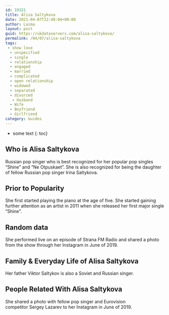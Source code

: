 ```yaml
---
id: 19321
title: Alisa Saltykova
date: 2021-04-07T22:49:04+00:00
author: Laima
layout: post
guid: https://ukdataservers.com/alisa-saltykova/
permalink: /04/07/alisa-saltykova
tags:
 - show love
  - unspecified
  - single
  - relationship
  - engaged
  - married
  - complicated
  - open relationship
  - widowed
  - separated
  - divorced
   - Husband
  - Wife
  - Boyfriend
  - Girlfriend
category: Guides
---
```


* some text
{: toc}


## Who is Alisa Saltykova
                  
                  
                  
Russian pop singer who is best recognized for her popular pop singles &#8220;Shine&#8221; and &#8220;Ne Otpuskaet&#8221;. She is also recognized for being the daughter of fellow Russian pop singer Irina Saltykova. 
                  
              
            
              
            
                
                
                
## Prior to Popularity
                  
                  
                  
She first started playing the piano at the age of five. She started gaining further attention as an artist in 2011 when she released her first major single &#8220;Shine&#8221;. 
                  
              
            
              
            
                
                
                
## Random data
                  
                  
                  
She performed live on an episode of Strana FM Radio and shared a photo from the show through her Instagram in June of 2019. 
                  
              
            
              
            
                
                
                
## Family & Everyday Life of Alisa Saltykova
                  
                  
                  
Her father Viktor Saltykov is also a Soviet and Russian singer. 
                  
              
            
              
            
                
                
                
## People Related With Alisa Saltykova
                  
                  
                  
She shared a photo with fellow pop singer and Eurovision competitor Sergey Lazarev to her Instagram in June of 2019. 
                  
              
            
              
            
                
              
            
              
              
            
            
              
            
          
          
          